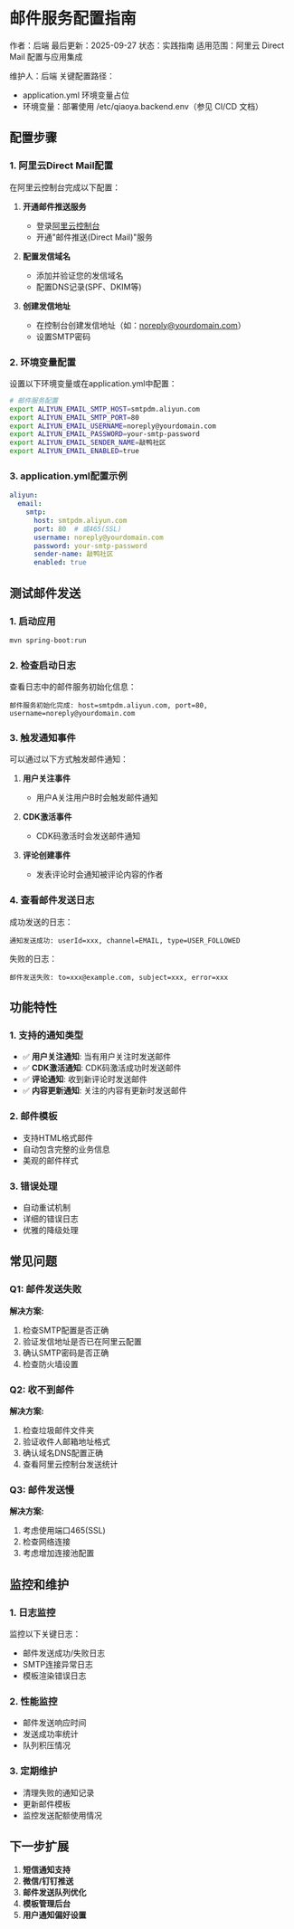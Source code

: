 # 邮件服务配置指南

作者：后端
最后更新：2025-09-27
状态：实践指南
适用范围：阿里云 Direct Mail 配置与应用集成

维护人：后端
关键配置路径：
- application.yml 环境变量占位
- 环境变量：部署使用 /etc/qiaoya.backend.env（参见 CI/CD 文档）

## 配置步骤

### 1. 阿里云Direct Mail配置

在阿里云控制台完成以下配置：

1. **开通邮件推送服务**
   - 登录[阿里云控制台](https://ecs.console.aliyun.com/)
   - 开通"邮件推送(Direct Mail)"服务

2. **配置发信域名**
   - 添加并验证您的发信域名
   - 配置DNS记录(SPF、DKIM等)

3. **创建发信地址**
   - 在控制台创建发信地址（如：noreply@yourdomain.com）
   - 设置SMTP密码

### 2. 环境变量配置

设置以下环境变量或在application.yml中配置：

```bash
# 邮件服务配置
export ALIYUN_EMAIL_SMTP_HOST=smtpdm.aliyun.com
export ALIYUN_EMAIL_SMTP_PORT=80
export ALIYUN_EMAIL_USERNAME=noreply@yourdomain.com
export ALIYUN_EMAIL_PASSWORD=your-smtp-password
export ALIYUN_EMAIL_SENDER_NAME=敲鸭社区
export ALIYUN_EMAIL_ENABLED=true
```

### 3. application.yml配置示例

```yaml
aliyun:
  email:
    smtp:
      host: smtpdm.aliyun.com
      port: 80  # 或465(SSL)
      username: noreply@yourdomain.com
      password: your-smtp-password
      sender-name: 敲鸭社区
      enabled: true
```

## 测试邮件发送

### 1. 启动应用

```bash
mvn spring-boot:run
```

### 2. 检查启动日志

查看日志中的邮件服务初始化信息：
```
邮件服务初始化完成: host=smtpdm.aliyun.com, port=80, username=noreply@yourdomain.com
```

### 3. 触发通知事件

可以通过以下方式触发邮件通知：

1. **用户关注事件**
   - 用户A关注用户B时会触发邮件通知

2. **CDK激活事件**
   - CDK码激活时会发送邮件通知

3. **评论创建事件**
   - 发表评论时会通知被评论内容的作者

### 4. 查看邮件发送日志

成功发送的日志：
```
通知发送成功: userId=xxx, channel=EMAIL, type=USER_FOLLOWED
```

失败的日志：
```
邮件发送失败: to=xxx@example.com, subject=xxx, error=xxx
```

## 功能特性

### 1. 支持的通知类型

- ✅ **用户关注通知**: 当有用户关注时发送邮件
- ✅ **CDK激活通知**: CDK码激活成功时发送邮件
- ✅ **评论通知**: 收到新评论时发送邮件
- ✅ **内容更新通知**: 关注的内容有更新时发送邮件

### 2. 邮件模板

- 支持HTML格式邮件
- 自动包含完整的业务信息
- 美观的邮件样式

### 3. 错误处理

- 自动重试机制
- 详细的错误日志
- 优雅的降级处理

## 常见问题

### Q1: 邮件发送失败
**解决方案:**
1. 检查SMTP配置是否正确
2. 验证发信地址是否已在阿里云配置
3. 确认SMTP密码是否正确
4. 检查防火墙设置

### Q2: 收不到邮件
**解决方案:**
1. 检查垃圾邮件文件夹
2. 验证收件人邮箱地址格式
3. 确认域名DNS配置正确
4. 查看阿里云控制台发送统计

### Q3: 邮件发送慢
**解决方案:**
1. 考虑使用端口465(SSL)
2. 检查网络连接
3. 考虑增加连接池配置

## 监控和维护

### 1. 日志监控
监控以下关键日志：
- 邮件发送成功/失败日志
- SMTP连接异常日志
- 模板渲染错误日志

### 2. 性能监控
- 邮件发送响应时间
- 发送成功率统计
- 队列积压情况

### 3. 定期维护
- 清理失败的通知记录
- 更新邮件模板
- 监控发送配额使用情况

## 下一步扩展

1. **短信通知支持**
2. **微信/钉钉推送**
3. **邮件发送队列优化**
4. **模板管理后台**
5. **用户通知偏好设置**

